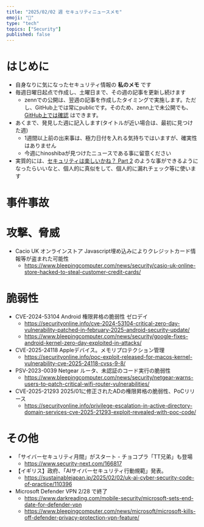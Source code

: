 ```yaml
---
title: "2025/02/02 週 セキュリティニュースメモ"
emoji: "🔖"
type: "tech"
topics: ["Security"]
published: false
---
```


# はじめに
* 自身なりに気になったセキュリティ情報の **私のメモ** です
* 毎週日曜日起点で作成し、土曜日まで、その週の記事を更新し続けます
    * zennでの公開は、翌週の記事を作成したタイミングで実施します。ただし、GitHub上では常にpublicです。そのため、zenn上で未公開でも、[GitHub上では確認](https://github.com/hinoshiba/zenn.dev/tree/main/articles) はできます。
* あくまで、発見した週に記入します(タイトルが近い場合は、最初に見つけた週)
    * 1週間以上前の出来事は、極力日付を入れる気持ちではいますが、確実性はありません
    * 今週にhinoshibaが見つけたニュースである事に留意ください
* 実質的には、[セキュリティは楽しいかね？ Part 2](https://negi.hatenablog.com/) のような事ができるようになったらいいなと、個人的に真似をして、個人的に漏れチェック等に使います

# 事件事故

# 攻撃、脅威
* Cacio UK オンラインストア Javascript埋め込みによりクレジットカード情報等が盗まれた可能性
    * https://www.bleepingcomputer.com/news/security/casio-uk-online-store-hacked-to-steal-customer-credit-cards/


# 脆弱性

* CVE-2024-53104 Android 権限昇格の脆弱性 ゼロデイ
    * https://securityonline.info/cve-2024-53104-critical-zero-day-vulnerability-patched-in-february-2025-android-security-update/
    * https://www.bleepingcomputer.com/news/security/google-fixes-android-kernel-zero-day-exploited-in-attacks/
* CVE-2025-24118 Appleデバイス。メモリプロテクション管理
    * https://securityonline.info/poc-exploit-released-for-macos-kernel-vulnerability-cve-2025-24118-cvss-9-8/
* PSV-2023-0039 Netgear ルータ、未認証のコード実行の脆弱性
    * https://www.bleepingcomputer.com/news/security/netgear-warns-users-to-patch-critical-wifi-router-vulnerabilities/
* CVE-2025-21293 2025/01に修正されたADの権限昇格の脆弱性、PoCリリース
    * https://securityonline.info/privilege-escalation-in-active-directory-domain-services-cve-2025-21293-exploit-revealed-with-poc-code/


# その他
* 「サイバーセキュリティ月間」がスタート - チョコプラ「TT兄弟」も登場
    * https://www.security-next.com/166817
* 【イギリス】政府、「AIサイバーセキュリティ行動規範」発表。
    * https://sustainablejapan.jp/2025/02/02/uk-ai-cyber-security-code-of-practice/110396
* Microsoft Defender VPN 2/28 で終了
    * https://www.darkreading.com/mobile-security/microsoft-sets-end-date-for-defender-vpn
    * https://www.bleepingcomputer.com/news/microsoft/microsoft-kills-off-defender-privacy-protection-vpn-feature/
